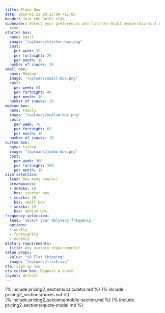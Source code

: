 ```yaml
---
title: Plans New
date: 2019-01-23 20:23:00 +11:00
header: Join the Gnibl club
subheader: Select your preferences and find the Gnibl membership most suited to your
  team.
starter box:
  name: Small
  image: "/uploads/starter-box.png"
  cost:
    per week: 32
    per fortnight: 29
    per month: 10
  number of snacks: 10
small box:
  name: Medium
  image: "/uploads/small-box.png"
  cost:
    per week: 54
    per fortnight: 49
    per month: 10
  number of snacks: 20
medium box:
  name: Family
  image: "/uploads/medium-box.png"
  cost:
    per week: 76
    per fortnight: 69
    per month: 10
  number of snacks: 30
custom box:
  name: Custom
  image: "/uploads/jumbo-box.png"
  cost:
    per week: 380
    per fortnight: 390
    per month: 10
size selection:
  lead: How many snacks?
  breakpoints:
  - snacks: 10
    box: starter box
  - snacks: 20
    box: small box
  - snacks: 30
    box: medium box
frequency selection:
  lead: 'Select your delivery frequency:'
  options:
  - weekly
  - fortnightly
  - monthly
dietary requirements:
  title: Any dietary requirements?
value props:
- value: "$9 Flat Shipping"
  image: "/uploads/truck.svg"
cta: Sign up now
cta custom box: Request a quote
layout: default
---
```


<main class="pricing fixed-header dotted-bg">
<div class="desktop">
<div class="table"></div>
{% include pricing2_sections/calculator.md %}
{% include pricing2_sections/boxes.md %}
</div>
{% include pricing2_sections/mobile-section.md %}
  {% include pricing2_sections/quote-modal.md %}
</main>
